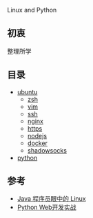 Linux and Python

## 初衷
整理所学

## 目录
- [ubuntu](ubuntu.md)
  - [zsh](ubuntu/zsh.md)
  - [vim](ubuntu/vim.md)
  - [ssh](ubuntu/ssh.md)
  - [nginx](ubuntu/nginx.md)
  - [https](ubuntu/https.md)
  - [nodejs](ubuntu/nodejs.md)
  - [docker](ubuntu/docker.md)
  - [shadowsocks](ubuntu/shadowsocks.md)
- [python](python/python.md)

## 参考
- [Java 程序员眼中的 Linux](https://github.com/judasn/Linux-Tutorial)
- [Python Web开发实战](https://github.com/dongweiming/web_develop)
